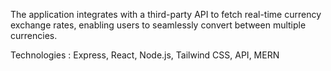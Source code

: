 The application integrates with a third-party API to fetch real-time currency exchange rates, enabling users to seamlessly convert between multiple currencies.
 
Technologies : Express, React, Node.js, Tailwind CSS, API, MERN
